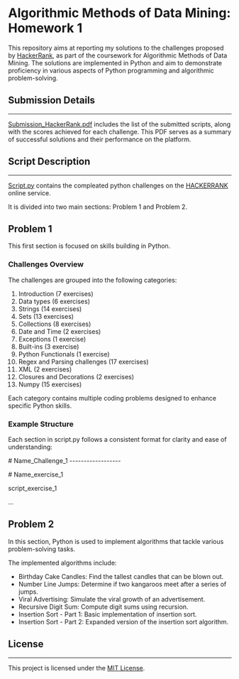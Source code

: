 # Algorithmic Methods of Data Mining: Homework 1
This repository aims at reporting my solutions to the challenges proposed by [HackerRank](https://www.hackerrank.com/), as part of the coursework for Algorithmic Methods of Data Mining. The solutions are implemented in Python and aim to demonstrate proficiency in various aspects of Python programming and algorithmic problem-solving.

## Submission Details
---------------------
[Submission_HackerRank.pdf](./Submission_HackerRank.pdf) includes the list of the submitted scripts, along with the scores achieved for each challenge. This PDF serves as a summary of successful solutions and their performance on the platform.

## Script Description
-----------
[Script.py](./scripts.py) contains the compleated python challenges on the [HACKERRANK](https://www.hackerrank.com/) online service.

It is divided into two main sections: Problem 1 and Problem 2.

## Problem 1

This first section is focused on skills building in Python.

### Challenges Overview

The challenges are grouped into the following categories:

 1. Introduction (7 exercises)
 2. Data types (6 exercises)
 3. Strings (14 exercises)
 4. Sets (13 exercises)
 5. Collections (8 exercises)
 6. Date and Time (2 exercises)
 7. Exceptions (1 exercise)
 8. Built-ins (3 exercise)
 9. Python Functionals (1 exercise)
 10. Regex and Parsing challenges (17 exercises)
 11. XML (2 exercises)
 12. Closures and Decorations (2 exercises)
 13. Numpy (15 exercises)

Each category contains multiple coding problems designed to enhance specific Python skills.


### Example Structure


Each section in script.py follows a consistent format for clarity and ease of understanding:

\# Name_Challenge_1 \-\-\-\-\-\-\-\-\-\-\-\-\-\-\-\-\-\-

\# Name_exercise_1

script_exercise_1

...


Problem 2 
---------------------
In this section, Python is used to implement algorithms that tackle various problem-solving tasks.

The implemented algorithms include:

* Birthday Cake Candles: Find the tallest candles that can be blown out.
* Number Line Jumps: Determine if two kangaroos meet after a series of jumps.
* Viral Advertising: Simulate the viral growth of an advertisement.
* Recursive Digit Sum: Compute digit sums using recursion.
* Insertion Sort - Part 1: Basic implementation of insertion sort.
* Insertion Sort - Part 2: Expanded version of the insertion sort algorithm.




## License
----------
This project is licensed under the [MIT License](./LICENSE).
